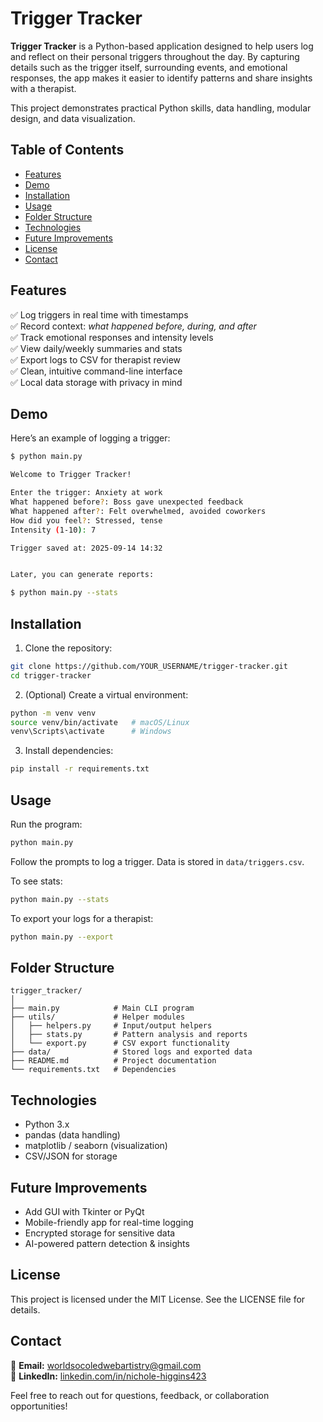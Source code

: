 # Trigger Tracker

**Trigger Tracker** is a Python-based application designed to help users log and reflect on their personal triggers throughout the day. By capturing details such as the trigger itself, surrounding events, and emotional responses, the app makes it easier to identify patterns and share insights with a therapist.

This project demonstrates practical Python skills, data handling, modular design, and data visualization.

## Table of Contents
- [Features](#features)
- [Demo](#demo)
- [Installation](#installation)
- [Usage](#usage)
- [Folder Structure](#folder-structure)
- [Technologies](#technologies)
- [Future Improvements](#future-improvements)
- [License](#license)
- [Contact](#contact)

## Features

✅ Log triggers in real time with timestamps  
✅ Record context: *what happened before, during, and after*  
✅ Track emotional responses and intensity levels  
✅ View daily/weekly summaries and stats  
✅ Export logs to CSV for therapist review  
✅ Clean, intuitive command-line interface  
✅ Local data storage with privacy in mind


## Demo  

Here’s an example of logging a trigger:  

```bash
$ python main.py

Welcome to Trigger Tracker!

Enter the trigger: Anxiety at work  
What happened before?: Boss gave unexpected feedback  
What happened after?: Felt overwhelmed, avoided coworkers  
How did you feel?: Stressed, tense  
Intensity (1-10): 7  

Trigger saved at: 2025-09-14 14:32


Later, you can generate reports:
```

```bash
$ python main.py --stats
```

## Installation

1. Clone the repository:
```bash
git clone https://github.com/YOUR_USERNAME/trigger-tracker.git
cd trigger-tracker
```

2. (Optional) Create a virtual environment:
```bash
python -m venv venv
source venv/bin/activate   # macOS/Linux
venv\Scripts\activate      # Windows
```

3. Install dependencies:
```bash
pip install -r requirements.txt
```

## Usage

Run the program:
```bash
python main.py
```

Follow the prompts to log a trigger. Data is stored in `data/triggers.csv`.

To see stats:
```bash
python main.py --stats
```

To export your logs for a therapist:
```bash
python main.py --export
```

## Folder Structure

```
trigger_tracker/
│
├── main.py            # Main CLI program
├── utils/             # Helper modules
│   ├── helpers.py     # Input/output helpers
│   ├── stats.py       # Pattern analysis and reports
│   └── export.py      # CSV export functionality
├── data/              # Stored logs and exported data
├── README.md          # Project documentation
└── requirements.txt   # Dependencies
```

## Technologies

- Python 3.x
- pandas (data handling)
- matplotlib / seaborn (visualization)
- CSV/JSON for storage

## Future Improvements

- Add GUI with Tkinter or PyQt
- Mobile-friendly app for real-time logging
- Encrypted storage for sensitive data
- AI-powered pattern detection & insights

## License

This project is licensed under the MIT License. See the LICENSE file for details.

## Contact

📧 **Email:** worldsocoledwebartistry@gmail.com  
💼 **LinkedIn:** [linkedin.com/in/nichole-higgins423](https://www.linkedin.com/in/nichole-higgins423/)

Feel free to reach out for questions, feedback, or collaboration opportunities!

